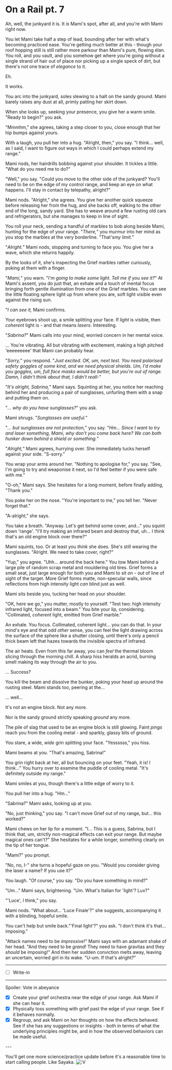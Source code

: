 # On a Rail pt. 7

Ah, well, the junkyard it is. It *is* Mami's spot, after all, and you're with Mami right now.

You let Mami take half a step of lead, bounding after her with what's becoming practiced ease. You're getting much better at this - though your roof hopping still is still rather more parkour than Mami's pure, flowing élan. You roll, and you vault, and you somehow get where you're going without a single strand of hair out of place nor picking up a single speck of dirt, but there's not one trace of *elegance* to it.

Eh.

It works.

You arc into the junkyard, soles slewing to a halt on the sandy ground. Mami barely raises any dust at all, primly patting her skirt down.

When she looks up, seeking your presence, you give her a warm smile. "Ready to begin?" you ask.

"Mmmhm," she agrees, taking a step closer to you, close enough that her hip bumps against yours.

With a laugh, you pull her into a hug. "Alright, then," you say. "I think... well, as I said, I want to figure out ways in which I could perhaps extend my range."

Mami nods, her hairdrills bobbing against your shoulder. It tickles a little. "What do you need me to do?"

"Well," you say. "Could you move to the other side of the junkyard? You'll need to be on the edge of my control range, and keep an eye on what happens. I'll stay in contact by telepathy, alright?"

Mami nods. "Alright," she agrees. You give her another quick squeeze before releasing her from the hug, and she backs off, walking to the other end of the long, sandy yard. She has to weave around a few rusting old cars and refrigerators, but she manages to keep in line of sight.

You roll your neck, sending a handful of marbles to bob along beside Mami, hunting for the edge of your range. "*There,*" you murmur into her mind as you stop the marbles at the very borderline. "That's*my limit.*"

"*Alright.*" Mami nods, stopping and turning to face you. You give her a wave, which she returns happily.

By the looks of it, she's inspecting the Grief marbles rather curiously, poking at them with a finger.

"*Mami,*" you warn. "*I'm going to make some light. Tell me if you see it?*" At Mami's assent, you do just that, an exhale and a touch of mental focus bringing forth gentle illumination from one of the Grief marbles. You can see the little floating sphere light up from where you are, soft light visible even against the rising sun.

"*I can see it,* Mami confirms.

Your eyebrows shoot up, a smile splitting your face. If *light* is visible, then *coherent* light is - and that means *lasers*. Interesting.

"*Sabrina?*" Mami calls into your mind, worried concern in her mental voice.

... You're vibrating. All but vibrating with excitement, making a high pitched 'eeeeeeeee' that Mami can probably hear.

"*Sorry,*" you respond. "*Just excited. OK, um, next test. You need polarised safety goggles of some kind, and we need physical shields. Um, I'd make you goggles, um, full face masks would be better, but you're out of range. Damn, I didn't think about that, I didn't reall-*"

"*It's alright, Sabrina,*" Mami says. Squinting at her, you notice her reaching behind her and producing a pair of sunglasses, unfurling them with a snap and putting them on.

"*... why do you have sunglasses?*" you ask.

Mami shrugs. "*Sunglasses are useful.*"

"*... but sunglasses are not protection,*" you say. "*Hm... Since I want to try and laser something, Mami, why don't you come back here? We can both hunker down behind a shield or something.*"

"*Alright,*" Mami agrees, hurrying over. She immediately tucks herself against your side. "S-sorry."

You wrap your arms around her. "Nothing to apologise for," you say. "See, I'm going to try and weaponise it next, so I'd feel better if you were safe with me."

"O-oh," Mami says. She hesitates for a long moment, before finally adding, "Thank you."

You poke her on the nose. "You're important to me," you tell her. "Never forget that."

"A-alright," she says.

You take a breath. "Anyway. Let's get behind some cover, and..." you squint down 'range'. "I'll try making an infrared beam and destroy that, uh... I think that's an old engine block over there?"

Mami squints, too. Or at least you *think* she does. She's still wearing the sunglasses. "Alright. We need to take cover, right?"

"Yup," you agree. "Uhh... around the back here." You tow Mami behind a large pile of random scrap metal and mouldering old tires. Grief forms a small seat, just large enough for both you and Mami to sit on - *out* of line of sight of the target. More Grief forms matte, non-specular walls, since reflections from high intensity light *can* blind just as well.

Mami sits beside you, tucking her head on your shoulder.

"OK, here we go," you mutter, mostly to yourself. "Test two: high intensity infrared light, focused into a beam." You bite your lip, considering. "Collimated, *coherent* light, emitted from Grief marble."

An exhale. You focus. Collimated, coherent light... you can do that. In your mind's eye and that odd *other* sense, you can feel the light drawing across the surface of the sphere like a shutter closing, until there's only a pencil thick beam left that hazes towards the invisible spectra of infrared.

The air heats. Even from this far away, you can *feel* the thermal bloom slicing through the morning chill. A sharp hiss heralds an acrid, burning smell making its way through the air to you.

... Success?

You kill the beam and dissolve the bunker, poking your head up around the rusting steel. Mami stands too, peering at the...

... well...

It's not an engine block. Not any more.

Nor is the sandy ground strictly speaking *ground* any more.

The pile of slag that used to be an engine block is still glowing. Faint *pings* reach you from the cooling metal - and sparkly, glassy bits of ground.

You stare, a wide, *wide* grin splitting your face. "Yessssss," you hiss.

Mami beams at you. "That's amazing, Sabrina!"

You grin right back at her, all but bouncing on your feet. "Yeah, it is! I think..." You hurry over to examine the puddle of cooling metal. "It's definitely outside my range."

Mami smiles at you, though there's a little edge of worry to it.

You pull her into a hug. "Hm..."

"Sabrina?" Mami asks, looking up at you.

"No, just thinking," you say. "I can't move Grief out of my range, but... this worked?"

Mami chews on her lip for a moment. "I... This is a guess, Sabrina, but I think that, um, strictly non-magical effects can exit your range. But maybe magical ones can't?" She hesitates for a while longer, something clearly on the tip of her tongue.

"Mami?" you prompt.

"No, no, I-" she turns a hopeful gaze on you. "Would you consider giving the laser a name? If you use it?"

You laugh. "Of course," you say. "Do you have something in mind?"

"Um..." Mami says, brightening. "Um. What's Italian for 'light'? Lux?"

"'Luce', I think," you say.

Mami nods. "What about... 'Luce Finale'?" she suggests, accompanying it with a blinding, hopeful smile.

You can't help but smile back."'Final light'?" you ask. "I don't think it's that... imposing."

"Attack names need to be *impressive*!" Mami says with an adamant shake of her head. "And they need to be *grand*! They need to have gravitas and they *should* be imposing!" And then her sudden conviction melts away, leaving an uncertain, worried girl in its wake. "U-um. If that's alright?"

---

- [ ] Write-in

---

Spoiler: Vote in abeyance

- [x] Create your grief orchestra near the edge of your range. Ask Mami if she can hear it.
- [x] Physically toss something with grief past the edge of your range. See if it behaves normally.
- [x] Regroup, and ask Mami on *her* thoughts on how the effects behaved. See if she has any suggestions or insights - both in terms of what the underlying principles might be, and in how the observed behaviors can be made useful.

---​

You'll get one more science/practice update before it's a reasonable time to start calling people. Like Sayaka. ![:V](/styles/sv_smiles/xenforo/emot-v.gif ":V    :V")
